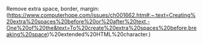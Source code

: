 Remove extra space, border, margin: (https://www.computerhope.com/issues/ch001662.htm#:~:text=Creating%20extra%20spaces%20before%20or%20after%20text,-One%20of%20the&text=To%20create%20extra%20spaces%20before,breaking%20space)%20extended%20HTML%20character.)
